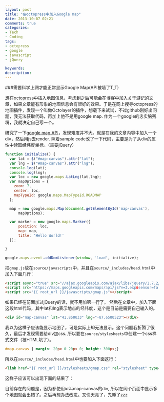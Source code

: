 ```yaml
---
layout: post
title: "在octopress中加入Google map"
date: 2013-10-07 02:21
comments: true
categories: 
- Tech
- Coding
tags:
- octopress
- google
- javascript
- jQuery

keywords: 
description: 
---
```

###需要科学上网才能正常显示Google Map(API被墙了T_T)

想在octopress中插入地图信息，考虑到之后可能会在博客中加入关于游记的文章，如果文章能有形象的地图信息会有很好的效果。于是在网上搜寻octopress的地图插件，发现一个叫做<a herf="http://mguentner.github.io/octolayer/">Octolayer</a>的插件，想载下来试试，不过github刚好出问题，我无法获取代码，再加上他不是用google map. 作为一个google的忠实脑残粉，我就决定自己写一个。

研究了一下<a href="https://developers.google.com/maps/documentation/javascript/">google map API</a>，发现难度并不大。就是在我的文章内容中加入一个div，然后用js去render. 照着sample code改了一下代码，主要是为了从div的属性中读取经纬度坐标。（需要jQuery）

``` javascript gmap.js
function initialize() {
  var lat = $("#map-canvas").attr("lat"); 
  var lng = $("#map-canvas").attr("lng"); 
  console.log(lat);
  console.log(lng);
  var loc = new google.maps.LatLng(lat,lng);
  var mapOptions = {
    zoom: 7,
    center: loc,
    mapTypeId: google.maps.MapTypeId.ROADMAP
  };

  map = new google.maps.Map(document.getElementById('map-canvas'),
      mapOptions);

  var marker = new google.maps.Marker({
      position: loc,
      map: map,
      title: 'Hello World!'
  });

}

google.maps.event.addDomListener(window, 'load', initialize);
```
<!--more-->

把`gmap.js`放在`source/javascripts`中，并且在`source/_includes/head.html`中加入下面几行：

``` html
<script async="true" src="//ajax.googleapis.com/ajax/libs/jquery/1.7.2/jquery.min.js"></script>
<script src="https://maps.googleapis.com/maps/api/js?v=3.exp&sensor=false"></script>
<script src="{{ root_url }}/javascripts/gmap.js"></script>
```

如果已经在前面加过jQuery的话，就不用加第一行了。
然后在文章中，加入下面这段html代码，其中lat和lng表示地点的经纬度，这个是目前是需要自己输入的。

``` html
<div id="map-canvas" lat="41.850033" lng="-87.6500523"></div>
```

我以为这样子应该能显示地图了，可是实际上却无法显示。这个问题我折腾了很久，最后才发现需要给div加css. 所以要在`source/stylesheets`中创建一个css样式文件（被HTML坑了）。

``` css gmap.css
#map-canvas { margin: 20px 0 20px 0; height: 300px;}
```

所以在`source/_includes/head.html`中也要加入下面这行：

``` html
<link href="{{ root_url }}/stylesheets/gmap.css" rel="stylesheet" type="text/css">
```

这样子应该可以出现下面的结果了：

<div id="map-canvas" lat="41.850033" lng="-87.6500523"></div>

目前存在的问题是，因为都使用id叫map-canvas的div, 所以在同个页面中显示多个地图就会出错了。之后再想办法改进。又快天亮了，先睡了zzz